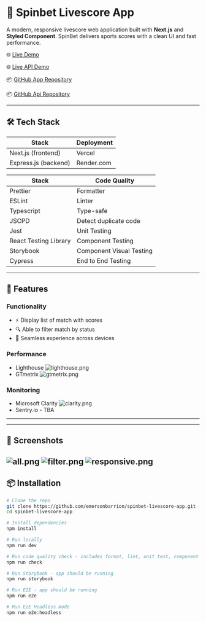 # 🎯 Spinbet Livescore App

A modern, responsive livescore web application built with **Next.js** and **Styled Component**. SpinBet delivers sports scores with a clean UI and fast performance.

🌐 [Live Demo](https://spinbet-livescore-app.vercel.app/)  

🌐 [Live API Demo](https://spinbet-livescore-api.onrender.com/api/v1/livescore) 

📦 [GitHub App Repository](https://github.com/emersonbarrion/spinbet-livescore-app)

📦 [GitHub Api Repository](https://github.com/emersonbarrion/spinbet-livescore-api)

---
## 🛠️ Tech Stack

| Stack                | Deployment  |
|----------------------|-------------|
| Next.js (frontend)   | Vercel      |
| Express.js (backend) | Render.com  |

| Stack                 | Code Quality             |
|-----------------------|--------------------------|
| Prettier              | Formatter                |
| ESLint                | Linter                   |
| Typescript            | Type-safe                |
| JSCPD                 | Detect duplicate code    |
| Jest                  | Unit Testing             |
| React Testing Library | Component Testing        |
| Storybook             | Component Visual Testing |
| Cypress               | End to End Testing       |


---

## 🚀 Features

### Functionality
- ⚡ Display list of match with scores
- 🔍 Able to filter match by status
- 📱 Seamless experience across devices

### Performance
- Lighthouse
![lighthouse.png](readme-screenshots/lighthouse.png)
- GTmetrix
![gtmetrix.png](readme-screenshots/gtmetrix.png)

### Monitoring
- Microsoft Clarity
![clarity.png](readme-screenshots/clarity.png)
- Sentry.io - TBA
---



---

## 📸 Screenshots

![all.png](readme-screenshots/all.png)
![filter.png](readme-screenshots/filter.png)
![responsive.png](readme-screenshots/responsive.png)
---

## 📦 Installation

```bash
# Clone the repo
git clone https://github.com/emersonbarrion/spinbet-livescore-app.git
cd spinbet-livescore-app

# Install dependencies
npm install

# Run locally
npm run dev

# Run code quality check - includes format, lint, unit test, component test and jscpd
npm run check

# Run Storybook - app should be running
npm run storybook 

# Run E2E - app should be running
npm run e2e

# Run E2E Headless mode
npm run e2e:headless
